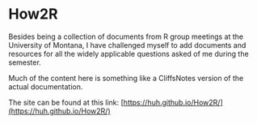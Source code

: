 # How2R

Besides being a collection of documents from R group meetings at the University of Montana, I have challenged myself to add documents and resources for all the widely applicable questions asked of me during the semester.

Much of the content here is something like a CliffsNotes version of the actual documentation.

The site can be found at this link: [https://huh.github.io/How2R/](https://huh.github.io/How2R/)
